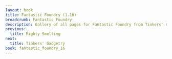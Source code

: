 ```yaml
---
layout: book
title: Fantastic Foundry (1.16)
breadcrumb: Fantastic Foundry
description: Gallery of all pages for Fantastic Foundry from Tinkers' Construct in Minecraft 1.16.5.
previous:
  title: Mighty Smelting
next:
  title: Tinkers' Gadgetry
book: fantastic_foundry_16
---
```

